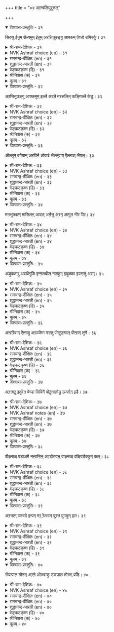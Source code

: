 +++
title = "०४ अऱन्वलियुऱुत्तल्"

+++


<details open><summary>विश्वास-प्रस्तुतिः - ३१</summary>

सिऱप्पु ईऩुम् सॆल्वमुम् ईऩुम् अऱत्तिऩूउङ्गु
आक्कम् ऎवऩो उयिर्क्कु। ३१
</details>

<details><summary>श्री-राम-देशिकः - ३१</summary>

धर्मात् सञ्जायते कीर्तिः धर्मादुत्पघते धनम् ।  
धर्मादप्यधिकं वस्तु प्राणिनां किं नु घर्तते ॥ ३१॥
</details>

<details><summary>NVK Ashraf choice (en) - ३१</summary>

००३१
What gain greater than virtue can a living man obtain,
Which yields fame and fortune?
(G.U. Pope), (K. Kannan)
</details>

<details><summary>रामचन्द्र-दीक्षितः (en) - ३१</summary>

31\. ciṟappu īṉum; celvamum īṉum; aṟattiṉ ūuṅku  
ākkam evaṉō, uyirkku.

31\. Is there anything higher in life than Dharma? It secures glory and wealth.  
</details>

<details><summary>शुद्धानन्द-भारती (en) - ३१</summary>

1\. சிறப்புஈனும்; செல்வமும் ஈனும்; அறத்தினுஉங்கு  
ஆக்கம் எவனோ உயிர்க்கு  
From virtue weal and wealth outflow;  
What greater good can mankind know?         31  
</details>

<details><summary>वेङ्कटकृष्ण (हि) - ३१</summary>

31
मोक्षप्रद तो धर्म है, धन दे वही अमेय ।  
उससे बढ़ कर जीव को, है क्या कोई श्रेय ॥
</details>

<details><summary>श्रीनिवास (क) - ३१</summary>

31. श्रेयस्सु मत्तु ऐश्वर्यवन्नु तरुव धर्मक्किन्त मिगिलाद भाग्य एनुण्टु ई बाळिनल्लि?

</details>

<details><summary>मूलम् - ३१</summary>

सिऱप्पु ईऩुम् सॆल्वमुम् ईऩुम् अऱत्तिऩूउङ्गु
आक्कम् ऎवऩो उयिर्क्कु। ३१
</details>

<details open><summary>विश्वास-प्रस्तुतिः - ३२</summary>

अऱत्तिऩूउङ्गु आक्कमुम् इल्लै अदऩै
मऱत्तलिऩ् ऊङ्गिल्लै केडु। ३२
</details>

<details><summary>श्री-राम-देशिकः - ३२</summary>

धर्मानुष्ठानविभवात् देहिनां आयते सुखम् ।  
धर्माणामननुष्ठानादनिष्ठं सम्भवेदिह ॥ ३२॥
</details>

<details><summary>NVK Ashraf choice (en) - ३२</summary>

००३२
There is no greater gain than virtue.
No surer path to ruin than its neglect.
(Norman Cutler)
</details>

<details><summary>रामचन्द्र-दीक्षितः (en) - ३२</summary>

32\. aṟattiṉ ūuṅku ākkamum illai; ataṉai  
maṟattaliṉ ūṅku illai kēṭu.

32\. Nothing is higher than Dharma; to forget it is wrought with greatest evil.  
</details>

<details><summary>शुद्धानन्द-भारती (en) - ३२</summary>

2\. அறத்தின் ஊங்கு ஆக்கமும் இல்லை; அதனை  
மறத்தலின் ஊங்குஇல்லை கேடு  
Virtue enhances joy and gain;  
Forsaking it is fall and pain.         32  
</details>

<details><summary>वेङ्कटकृष्ण (हि) - ३२</summary>

32
बढ़ कर कहीं सुधर्म से, अन्य न कुछ भी श्रेय ।  
भूला तो उससे बड़ा, और न कुछ अश्रेय ॥
</details>

<details><summary>श्रीनिवास (क) - ३२</summary>

32. धर्मक्किन्त मिगिलाद सम्पत्तु इल्ल ; अदन्नु मरॆयुवुदरिन्द मिगिलाद केडू इल्ल.

</details>

<details><summary>मूलम् - ३२</summary>

अऱत्तिऩूउङ्गु आक्कमुम् इल्लै अदऩै
मऱत्तलिऩ् ऊङ्गिल्लै केडु। ३२
</details>

<details open><summary>विश्वास-प्रस्तुतिः - ३३</summary>

ऒल्लुम् वगैयाऩ् अऱविऩै ओवादे
सॆल्लुंवाय् ऎल्लाञ् जॆयल्। ३३
</details>

<details><summary>श्री-राम-देशिकः - ३३</summary>

मनोवाक्कायकरणैः धर्मकार्ये यथाविधि ।  
कर्तव्यं ख्यात् यथाशक्ति समयस्यानुरोधतः ॥ ३३॥
</details>

<details><summary>NVK Ashraf choice (en) - ३३</summary>

००३३
The right thing to do is to be righteous
At all places and all times. *
(K. Kannan)
</details>

<details><summary>रामचन्द्र-दीक्षितः (en) - ३३</summary>

33\. ollum vakaiyāṉ aṟaviṉai ōvātē  
cellum vāy ellām ceyal.

33\. Avail yourself of all opportunities. Do not cease from practising Dharma on all possible occasions to the best of your ability.  
</details>

<details><summary>शुद्धानन्द-भारती (en) - ३३</summary>

3\. ஒல்லும் வகையான் அறவினை ஓவாதே  
செல்லும்வா யெல்லாஞ் செயல்  
Perform good deeds as much you can  
Always and everywhere, o man!         33  
</details>

<details><summary>वेङ्कटकृष्ण (हि) - ३३</summary>

33
यथाशक्ति करना सदा, धर्मयुक्त ही कर्म ।  
तन से मन से वचन से, सर्व रीती से धर्म  ।  
</details>

<details><summary>श्रीनिवास (क) - ३३</summary>

33. उचितवाद मार्गगळिन्द, सल्लतक्क ऎडगळल्लॆल्ल धर्मकार्यवन्नु बिडदॆ आचरिसिकॊण्डु बरबेकु.

</details>

<details><summary>मूलम् - ३३</summary>

ऒल्लुम् वगैयाऩ् अऱविऩै ओवादे
सॆल्लुंवाय् ऎल्लाञ् जॆयल्। ३३
</details>

<details open><summary>विश्वास-प्रस्तुतिः - ३४</summary>

मऩत्तुक्कण् मासिलऩ् आदल् अऩैत्तु अऱऩ्
आगुल नीर पिऱ। ३४
</details>

<details><summary>श्री-राम-देशिकः - ३४</summary>

यत् कृतं शुद्धमनसा स धर्म इति कथ्यते ।  
हच्छुद्धिरहितं कर्म केवलाडम्बरार्थकम् ॥ ३४॥
</details>

<details><summary>NVK Ashraf choice (en) - ३४</summary>

००३४
A blemishless mind is the basis of all virtue.
Everything else is empty show.
(S.M. Diaz)
</details>

<details><summary>रामचन्द्र-दीक्षितः (en) - ३४</summary>

34\. maṉattukkaṇ mācu ilaṉ ātal; aṉaittu aṟaṉ;  
ākula nīra, piṟa.

34\. Be pure in mind. That is Dharma. All else is but pompous show.  
</details>

<details><summary>शुद्धानन्द-भारती (en) - ३४</summary>

4\. மனத்துக்கண் மாசிலன் ஆதல்; அனைத்துஅறன்;  
ஆகுல நீர பிற  
In spotless mind virtue is found  
And not in show and swelling sound.         34  
</details>

<details><summary>वेङ्कटकृष्ण (हि) - ३४</summary>

34
मन का होना मल रहित, इतना ही है धर्म ।  
बाकी सब केवल रहे, ठाट-बाट के कर्म ॥
</details>

<details><summary>श्रीनिवास (क) - ३४</summary>

34. मनदल्लि निर्मलनादरॆ अदे धर्म ; मत्तॆल्लवू बरिय आडम्बर.

</details>

<details><summary>मूलम् - ३४</summary>

मऩत्तुक्कण् मासिलऩ् आदल् अऩैत्तु अऱऩ्
आगुल नीर पिऱ। ३४
</details>

<details open><summary>विश्वास-प्रस्तुतिः - ३५</summary>

अऴुक्काऱु अवावॆगुळि इऩ्ऩाच्चॊल् नाऩ्कुम्
इऴुक्का इयऩ्ऱतु अऱम्। ३५
</details>

<details><summary>श्री-राम-देशिकः - ३५</summary>

क्रोधो लोभः कठोरोक्तिरसूयेति चतुर्विधान् ।  
दोषान् विना कृतं कार्ये धर्म इत्युच्यते बुधैः ॥ ३५॥
</details>

<details><summary>NVK Ashraf choice (en) - ३५</summary>

००३५
Envy, greed, wrath and harsh words:
These four avoided is virtue.
(P.S. Sundaram)
</details>

<details><summary>रामचन्द्र-दीक्षितः (en) - ३५</summary>

35\. aḻukkāṟu, avā, vekuḷi, iṉṉāc col, nāṉkum  
iḻukkā iyaṉṟatu-aṟam.

35\. That course of conduct that steers clear of every desire, wrath, and offensive speech — is alone Dharma.  
</details>

<details><summary>शुद्धानन्द-भारती (en) - ३५</summary>

5\. அழுக்காறு அவாவெகுளி இன்னாச்சொல் நான்கும்  
இழுக்கா இயன்றது அறம்  
Four ills eschew and virtue reach,  
Lust, anger, envy, evil-speech.         35  
</details>

<details><summary>वेङ्कटकृष्ण (हि) - ३५</summary>

35
क्रोध लोभ फिर कटुवचन, और जलन ये चार ।  
इनसे बच कर जो हुआ, वही धर्म का सार ॥
</details>

<details><summary>श्रीनिवास (क) - ३५</summary>

35. असूयॆ, अळियासॆ, कोप, मनस्सु नोयुव मातु ई नाल्कन्नु तॊरॆदु बिडुवुदे धर्म.

</details>

<details><summary>मूलम् - ३५</summary>

अऴुक्काऱु अवावॆगुळि इऩ्ऩाच्चॊल् नाऩ्कुम्
इऴुक्का इयऩ्ऱतु अऱम्। ३५
</details>

<details open><summary>विश्वास-प्रस्तुतिः - ३६</summary>

अऩ्ऱऱिवाम् ऎऩ्ऩादु अऱञ्जॆय्ग मऱ्ऱतु
पॊऩ्ऱुङ्गाल् पॊऩ्ऱात् तुणै। ३६
</details>

<details><summary>श्री-राम-देशिकः - ३६</summary>

पश्चादिति भतिं त्यक्त्वा बाल्ये धर्मे वितन्वतः ।  
स धर्मो मृत्युकालेऽपि स्थितः साह्यकरो भवेत् ॥ ३६॥
</details>

<details><summary>NVK Ashraf choice (en) - ३६</summary>

००३६
Defer not virtue but practice now.
At the dying hour she will be your undying friend. *
(W.H. Drew and J. Lazarus)
</details>

<details><summary>रामचन्द्र-दीक्षितः (en) - ३६</summary>

36\. 'aṉṟu aṟivām' eṉṉātu, aṟam ceyka; maṟṟu atu  
poṉṟuṅkāl poṉṟāt tuṇai.

36\. Do not postpone doing Dharma. Do it now. For it will be a never failing friend at your death.  
</details>

<details><summary>शुद्धानन्द-भारती (en) - ३६</summary>

6\. அன்றறிவாம் என்னாது அறஞ்செய்க மற்றது  
பொன்றுங்கால் பொன்றாத் துணை  
Do good enow; defer it not  
A deathless aid in death if sought.         36  
</details>

<details><summary>वेङ्कटकृष्ण (हि) - ३६</summary>

36
'बाद करें मरते समय', सोच न यों, कर धर्म ।  
जान जाय जब छोड़ तन, चिर संगी है धर्म ॥
</details>

<details><summary>श्रीनिवास (क) - ३६</summary>

36. धर्मवन्नु मुन्दॆ ऎन्दादरू आचरिसिदरायितु ऎन्दु उपेक्षिसदॆ, इन्दे कैगॊळ्ळबेकु ; अदे मरण कालक्कॆ नॆलॆयाद आधार.

</details>

<details><summary>मूलम् - ३६</summary>

अऩ्ऱऱिवाम् ऎऩ्ऩादु अऱञ्जॆय्ग मऱ्ऱतु
पॊऩ्ऱुङ्गाल् पॊऩ्ऱात् तुणै। ३६
</details>

<details open><summary>विश्वास-प्रस्तुतिः - ३७</summary>

अऱत्ताऱु इदुवॆऩ वेण्डा सिविगै
पॊऱुत्ताऩोडु ऊर्न्दाऩ् इडै। ३७
</details>

<details><summary>श्री-राम-देशिकः - ३७</summary>

शिबिकावाहकं हष्टवा तत्रत्यञ्च समक्षतः ।  
धर्मप्रभावे सुज्ञेये कुतः शास्त्रं कुतः श्रुतिः ॥ ३७॥
</details>

<details><summary>NVK Ashraf choice (en) - ३७</summary>

००३७
Inquiring about virtues' benefits? See that between
The rider and bearer of a palanquin. *
(Satguru Subramuniyaswami), (M.S. Poornalingam Pillai)
</details>

<details><summary>NVK Ashraf notes (en) - ३७</summary>

३७. (V.V.S. Aiyar)'s translation would explain this better: "Ask me not, What will it profit a man if he is righteous? Look at the bearer of the palanquin and him that rideth on it."
</details>

<details><summary>रामचन्द्र-दीक्षितः (en) - ३७</summary>

37\. 'aṟattu āṟu itu' eṉa vēṇṭā; civikai  
poṟuttāṉoṭu ūrntāṉ iṭai.

37\. Why search for the fruits of Dharma? Behold the one in the palanquin and the palanquin-bearer.  
</details>

<details><summary>शुद्धानन्द-भारती (en) - ३७</summary>

7\. அறத்தாறு இதுஎன வேண்டா சிவிகை  
பொறுத்தானோடு ஊர்ந்தான் இடை  
Litter-bearer and rider say  
Without a word, the fortune's way.         37  
</details>

<details><summary>वेङ्कटकृष्ण (हि) - ३७</summary>

37
धर्म-कर्म के सुफल का, क्या चाहिये प्रमाण ।  
शिविकारूढ़, कहार के, अंतर से तू जान ॥
</details>

<details><summary>श्रीनिवास (क) - ३७</summary>

37. धर्मद फल इदॆन्दु व्यर्थवागि वर्णिसबेड. पल्लक्कि हॊरुववनल्लि मत्तु पल्लक्कियल्लि कुळितिरुववनल्लि नोडु.

</details>

<details><summary>मूलम् - ३७</summary>

अऱत्ताऱु इदुवॆऩ वेण्डा सिविगै
पॊऱुत्ताऩोडु ऊर्न्दाऩ् इडै। ३७
</details>

<details open><summary>विश्वास-प्रस्तुतिः - ३८</summary>

वीऴ्नाळ् पडाअमै नऩ्ऱाऱ्ऱिऩ् अह्दॊरुवऩ्
वाऴ्नाळ् वऴियडैक्कुम् कल्। ३८
</details>

<details><summary>श्री-राम-देशिकः - ३८</summary>

अनुस्यूततया धर्मकार्ये जन्मनि यत् कृतम् ।  
तत् पुनर्जन्ममार्गस्य निरोधकशिलायते ॥ ३८॥
</details>

<details><summary>NVK Ashraf choice (en) - ३८</summary>

००३८
The good you do without wasting a day
Is the stone that blocks the way to rebirth. *
(P.S. Sundaram)
</details>

<details><summary>रामचन्द्र-दीक्षितः (en) - ३८</summary>

38\. vīḻ nāḷ paṭāamai naṉṟu āṟṟiṉ, aḵtu oruvaṉ  
vāḻ nāḷ vaḻi aṭaikkum kal.

38\. If one were to practise righteousness every day it would be the stone that blocks the way to re-birth.  
</details>

<details><summary>शुद्धानन्द-भारती (en) - ३८</summary>

8\. வீழ்நாள் படாஅமை நன்றாற்றின் அஃதொருவன்  
வாழ்நாள் வழியடைக்குங் கல்  
Like stones that block rebirth and pain  
Are doing good and good again.         38  
</details>

<details><summary>वेङ्कटकृष्ण (हि) - ३८</summary>

38
बिना गँवाए व्यर्थ दिन, खूब करो यदि धर्म ।  
जन्म-मार्ग को रोकता, शिलारूप वह धर्म ॥
</details>

<details><summary>श्रीनिवास (क) - ३८</summary>

38. दिनवॊन्दू व्यर्थमाडदन्तॆ सद्दर्मवन्नु कैगॊण्डरॆ अदु ऒब्बन मरु हुट्टु इल्लदन्तॆ माडुत्तदॆ. अवन मरुहुट्टिन हादियल्लि अदु अड्डवागिट्ट कल्लिनन्तॆ नॆरवागुत्तदॆ.

</details>

<details><summary>मूलम् - ३८</summary>

वीऴ्नाळ् पडाअमै नऩ्ऱाऱ्ऱिऩ् अह्दॊरुवऩ्
वाऴ्नाळ् वऴियडैक्कुम् कल्। ३८
</details>

<details open><summary>विश्वास-प्रस्तुतिः - ३९</summary>

अऱत्ताऩ् वरुवदे इऩ्पम् मऱ् ऱॆल्लाम्
पुऱत्त पुगऴुम् इल। ३९
</details>

<details><summary>श्री-राम-देशिकः - ३९</summary>

यल्लब्धं धर्ममार्गेण तदेव सुखमिष्यते ।  
अधर्माद्वस्तु यत् प्राप्तं न सा कीर्ति र्न तत् सुखम् ॥ ३९॥
</details>

<details><summary>NVK Ashraf choice (en) - ३९</summary>

००३९
Virtue alone brings happiness;
All else is naught, and without praise. *
(P.S. Sundaram)
</details>

<details><summary>रामचन्द्र-दीक्षितः (en) - ३९</summary>

39\. aṟattāṉ varuvatē iṉpam; maṟṟu ellām  
puṟatta; pukaḻum ila.

39\. Happiness springs only from Dharma. All else is sorrow and merits no praise.  
</details>

<details><summary>शुद्धानन्द-भारती (en) - ३९</summary>

9\. அறத்தான் வருவதே இன்பம்:மற் றெல்லாம்  
புறத்த புகழும் இல  
Weal flows only from virtue done  
The rest is rue and renown gone.         39  
</details>

<details><summary>वेङ्कटकृष्ण (हि) - ३९</summary>

39
धर्म-कर्म से जो हुआ, वही सही सुख-लाभ ।  
अन्य कर्म से सुख नहीं, न तो कीर्ति का लाभ ॥
</details>

<details><summary>श्रीनिवास (क) - ३९</summary>

39. धर्म मार्गदिन्द बरुवुदे सुख ; उळिदॆल्लवू असुखक्कॆ नॆलॆ ; अवुगळल्लि कीर्तियू इल्ल.

</details>

<details><summary>मूलम् - ३९</summary>

अऱत्ताऩ् वरुवदे इऩ्पम् मऱ् ऱॆल्लाम्
पुऱत्त पुगऴुम् इल। ३९
</details>

<details open><summary>विश्वास-प्रस्तुतिः - ४०</summary>

सॆयऱ्पाल तोरुम् अऱऩे ऒरुवऱ्कु
उयऱ्पाल तोरुम् पऴि। ४०
</details>

<details><summary>श्री-राम-देशिकः - ४०</summary>

सत्कर्मैंव सदा कार्यं सर्वयत्नेन मानवैः ।  
अपवादकरं चान्यत् वर्जनीयतयोच्यते ॥ ४०॥
</details>

<details><summary>NVK Ashraf choice (en) - ४०</summary>

००४०
Virtue is that which should be done.
And vice is that which should be shun.  
(G.U. Pope), (Kasthuri Sreenivasan)
</details>

<details><summary>रामचन्द्र-दीक्षितः (en) - ४०</summary>

40\. ceyaṟpālatu ōrum aṟaṉē; oruvaṟku  
uyaṟpālatu ōrum paḻi.

40\. To do good and to avoid evil must be the law of our being.
</details>

<details><summary>रामचन्द्र-दीक्षितः (en) - ४०</summary>

40\. ceyaṟpālatu ōrum aṟaṉē; oruvaṟku  
uyaṟpālatu ōrum paḻi.

40\. To do good and to avoid evil must be the law of our being.

</details>

<details><summary>शुद्धानन्द-भारती (en) - ४०</summary>

10\. செயற்பால தோரும் அறனே ஒருவற்கு  
உயற்பால தோரும் பழி.  
Worthy act is virtue done  
Vice is what we ought to shun.         40  
</details>

<details><summary>वेङ्कटकृष्ण (हि) - ४०</summary>

40
करने योग्य मनुष्य के, धर्म-कर्म ही मान ।  
निन्दनीय जो कर्म हैं, वर्जनीय ही जान ॥
</details>

<details><summary>श्रीनिवास (क) - ४०</summary>

40. माडबेकादुदु धर्मवॊन्दे ; बिडबेकादुदु निन्दॆ.
</details>

<details><summary>मूलम् - ४०</summary>

सॆयऱ्पाल तोरुम् अऱऩे ऒरुवऱ्कु
उयऱ्पाल तोरुम् पऴि। ४०
</details>
